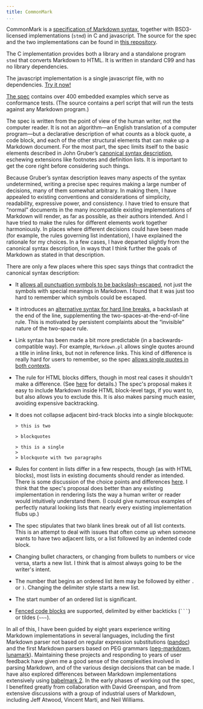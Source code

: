 ```yaml
---
title: CommonMark
...
```


CommonMark is a [specification of Markdown
syntax](http://jgm.github.io/stmd/spec.html), together with
BSD3-licensed implementations (`stmd`) in C and javascript. The source
for the spec and the two implementations can be found in [this
repository](http://github.com/jgm/stmd).

The C implementation provides both a library and a standalone program
`stmd` that converts Markdown to HTML. It is written in standard C99 and
has no library dependencies.

The javascript implementation is a single javascript file, with no
dependencies. [Try it now!](http://jgm.github.io/stmd/js/)

[The spec](http://jgm.github.io/stmd/spec.html) contains over 400
embedded examples which serve as conformance tests. (The source contains
a perl script that will run the tests against any Markdown program.)

The spec is written from the point of view of the human writer, not the
computer reader. It is not an algorithm—an English translation of a
computer program—but a declarative description of what counts as a block
quote, a code block, and each of the other structural elements that can
make up a Markdown document. For the most part, the spec limits itself
to the basic elements described in John Gruber’s [canonical syntax
description](http://daringfireball.net/projects/markdown/syntax),
eschewing extensions like footnotes and definition lists. It is
important to get the core right before considering such things.

Because Gruber’s syntax description leaves many aspects of the syntax
undetermined, writing a precise spec requires making a large number of
decisions, many of them somewhat arbitrary. In making them, I have
appealed to existing conventions and considerations of simplicity,
readability, expressive power, and consistency. I have tried to ensure
that “normal” documents in the many incompatible existing
implementations of Markdown will render, as far as possible, as their
authors intended. And I have tried to make the rules for different
elements work together harmoniously. In places where different decisions
could have been made (for example, the rules governing list
indentation), I have explained the rationale for my choices. In a few
cases, I have departed slightly from the canonical syntax description,
in ways that I think further the goals of Markdown as stated in that
description.

There are only a few places where this spec says things that contradict
the canonical syntax description:

-   It [allows all punctuation symbols to be
    backslash-escaped](http://jgm.github.io/stmd/spec.html#backslash-escapes),
    not just the symbols with special meanings in Markdown. I found
    that it was just too hard to remember which symbols could be
    escaped.

-   It introduces an [alternative syntax for hard line
    breaks](http://jgm.github.io/stmd/spec.html#hard-line-breaks), a
    backslash at the end of the line, supplementing the
    two-spaces-at-the-end-of-line rule. This is motivated by persistent
    complaints about the “invisible” nature of the two-space rule.

-   Link syntax has been made a bit more predictable (in a
    backwards-compatible way). For example, `Markdown.pl` allows single
    quotes around a title in inline links, but not in reference links.
    This kind of difference is really hard for users to remember, so the
    spec [allows single quotes in both
    contexts](http://jgm.github.io/stmd/spec.html#links).

-   The rule for HTML blocks differs, though in most real cases it
    shouldn't make a difference. (See
    [here](http://jgm.github.io/stmd/spec.html#html-blocks) for
    details.) The spec's proposal makes it easy to include Markdown
    inside HTML block-level tags, if you want to, but also allows you to
    exclude this. It is also makes parsing much easier, avoiding
    expensive backtracking.

-   It does not collapse adjacent bird-track blocks into a single
    blockquote:

        > this is two

        > blockquotes

        > this is a single
        >
        > blockquote with two paragraphs

-   Rules for content in lists differ in a few respects, though (as with
    HTML blocks), most lists in existing documents should render as
    intended. There is some discussion of the choice points and
    differences [here](http://jgm.github.io/stmd/spec.html#motivation).
    I think that the spec's proposal does better than any existing
    implementation in rendering lists the way a human writer or reader
    would intuitively understand them. (I could give numerous examples
    of perfectly natural looking lists that nearly every existing
    implementation flubs up.)

-   The spec stipulates that two blank lines break out of all list
    contexts.  This is an attempt to deal with issues that often come up
    when someone wants to have two adjacent lists, or a list followed by
    an indented code block.

-   Changing bullet characters, or changing from bullets to numbers or
    vice versa, starts a new list. I think that is almost always going
    to be the writer's intent.

-   The number that begins an ordered list item may be followed by
    either `.` or `)`. Changing the delimiter style starts a new
    list.

-   The start number of an ordered list is significant.

-   [Fenced code blocks](http://jgm.github.io/stmd/spec.html#fenced-code-blocks) are supported, delimited by either
    backticks (` ``` `) or tildes (` ~~~ `).

In all of this, I have been guided by eight years experience writing
Markdown implementations in several languages, including the first
Markdown parser not based on regular expression substitutions
([pandoc](http://github.com/jgm/pandoc)) and the first Markdown parsers
based on PEG grammars
([peg-markdown](http://github.com/jgm/peg-markdown),
[lunamark](http://github.com/jgm/lunamark)). Maintaining these projects
and responding to years of user feedback have given me a good sense of
the complexities involved in parsing Markdown, and of the various design
decisions that can be made. I have also explored differences between
Markdown implementations extensively using [babelmark
2](http://johnmacfarlane.net/babelmark2/). In the early phases of
working out the spec, I benefited greatly from collaboration with David
Greenspan, and from extensive discussions with a group of industrial
users of Markdown, including Jeff Atwood, Vincent Marti, and Neil
Williams.
